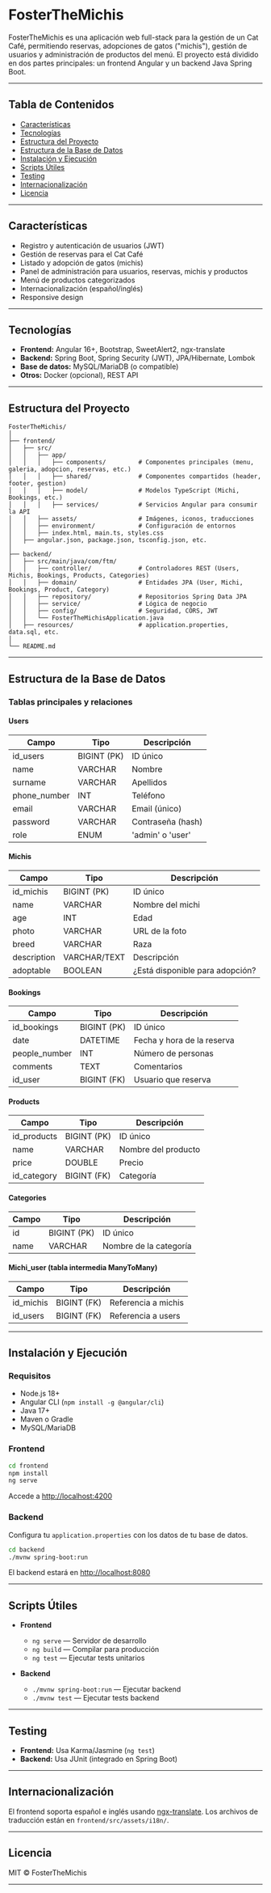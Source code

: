 # FosterTheMichis

FosterTheMichis es una aplicación web full-stack para la gestión de un Cat Café, permitiendo reservas, adopciones de gatos ("michis"), gestión de usuarios y administración de productos del menú. El proyecto está dividido en dos partes principales: un frontend Angular y un backend Java Spring Boot.

---

## Tabla de Contenidos

- [Características](#características)
- [Tecnologías](#tecnologías)
- [Estructura del Proyecto](#estructura-del-proyecto)
- [Estructura de la Base de Datos](#estructura-de-la-base-de-datos)
- [Instalación y Ejecución](#instalación-y-ejecución)
- [Scripts Útiles](#scripts-útiles)
- [Testing](#testing)
- [Internacionalización](#internacionalización)
- [Licencia](#licencia)

---

## Características

- Registro y autenticación de usuarios (JWT)
- Gestión de reservas para el Cat Café
- Listado y adopción de gatos (michis)
- Panel de administración para usuarios, reservas, michis y productos
- Menú de productos categorizados
- Internacionalización (español/inglés)
- Responsive design

---

## Tecnologías

- **Frontend:** Angular 16+, Bootstrap, SweetAlert2, ngx-translate
- **Backend:** Spring Boot, Spring Security (JWT), JPA/Hibernate, Lombok
- **Base de datos:** MySQL/MariaDB (o compatible)
- **Otros:** Docker (opcional), REST API

---

## Estructura del Proyecto

```
FosterTheMichis/
│
├── frontend/
│   ├── src/
│   │   ├── app/
│   │   │   ├── components/         # Componentes principales (menu, galeria, adopcion, reservas, etc.)
│   │   │   ├── shared/             # Componentes compartidos (header, footer, gestion)
│   │   │   ├── model/              # Modelos TypeScript (Michi, Bookings, etc.)
│   │   │   ├── services/           # Servicios Angular para consumir la API
│   │   ├── assets/                 # Imágenes, iconos, traducciones
│   │   ├── environment/            # Configuración de entornos
│   │   ├── index.html, main.ts, styles.css
│   ├── angular.json, package.json, tsconfig.json, etc.
│
├── backend/
│   ├── src/main/java/com/ftm/
│   │   ├── controller/             # Controladores REST (Users, Michis, Bookings, Products, Categories)
│   │   ├── domain/                 # Entidades JPA (User, Michi, Bookings, Product, Category)
│   │   ├── repository/             # Repositorios Spring Data JPA
│   │   ├── service/                # Lógica de negocio
│   │   ├── config/                 # Seguridad, CORS, JWT
│   │   └── FosterTheMichisApplication.java
│   ├── resources/                  # application.properties, data.sql, etc.
│
└── README.md
```

---

## Estructura de la Base de Datos

### Tablas principales y relaciones

#### Users

| Campo         | Tipo           | Descripción                |
|---------------|----------------|----------------------------|
| id_users      | BIGINT (PK)    | ID único                   |
| name          | VARCHAR        | Nombre                     |
| surname       | VARCHAR        | Apellidos                  |
| phone_number  | INT            | Teléfono                   |
| email         | VARCHAR        | Email (único)              |
| password      | VARCHAR        | Contraseña (hash)          |
| role          | ENUM           | 'admin' o 'user'           |

#### Michis

| Campo         | Tipo           | Descripción                |
|---------------|----------------|----------------------------|
| id_michis     | BIGINT (PK)    | ID único                   |
| name          | VARCHAR        | Nombre del michi           |
| age           | INT            | Edad                       |
| photo         | VARCHAR        | URL de la foto             |
| breed         | VARCHAR        | Raza                       |
| description   | VARCHAR/TEXT   | Descripción                |
| adoptable     | BOOLEAN        | ¿Está disponible para adopción? |

#### Bookings

| Campo         | Tipo           | Descripción                |
|---------------|----------------|----------------------------|
| id_bookings   | BIGINT (PK)    | ID único                   |
| date          | DATETIME       | Fecha y hora de la reserva |
| people_number | INT            | Número de personas         |
| comments      | TEXT           | Comentarios                |
| id_user       | BIGINT (FK)    | Usuario que reserva        |

#### Products

| Campo         | Tipo           | Descripción                |
|---------------|----------------|----------------------------|
| id_products   | BIGINT (PK)    | ID único                   |
| name          | VARCHAR        | Nombre del producto        |
| price         | DOUBLE         | Precio                     |
| id_category   | BIGINT (FK)    | Categoría                  |

#### Categories

| Campo         | Tipo           | Descripción                |
|---------------|----------------|----------------------------|
| id            | BIGINT (PK)    | ID único                   |
| name          | VARCHAR        | Nombre de la categoría     |

#### Michi_user (tabla intermedia ManyToMany)

| Campo         | Tipo           | Descripción                |
|---------------|----------------|----------------------------|
| id_michis     | BIGINT (FK)    | Referencia a michis        |
| id_users      | BIGINT (FK)    | Referencia a users         |

---

## Instalación y Ejecución

### Requisitos

- Node.js 18+
- Angular CLI (`npm install -g @angular/cli`)
- Java 17+
- Maven o Gradle
- MySQL/MariaDB

### Frontend

```bash
cd frontend
npm install
ng serve
```
Accede a [http://localhost:4200](http://localhost:4200)

### Backend

Configura tu `application.properties` con los datos de tu base de datos.

```bash
cd backend
./mvnw spring-boot:run
```
El backend estará en [http://localhost:8080](http://localhost:8080)

---

## Scripts Útiles

- **Frontend**
  - `ng serve` — Servidor de desarrollo
  - `ng build` — Compilar para producción
  - `ng test` — Ejecutar tests unitarios

- **Backend**
  - `./mvnw spring-boot:run` — Ejecutar backend
  - `./mvnw test` — Ejecutar tests backend

---

## Testing

- **Frontend:** Usa Karma/Jasmine (`ng test`)
- **Backend:** Usa JUnit (integrado en Spring Boot)

---

## Internacionalización

El frontend soporta español e inglés usando [ngx-translate](https://github.com/ngx-translate/core). Los archivos de traducción están en `frontend/src/assets/i18n/`.

---

## Licencia

MIT © FosterTheMichis

---
